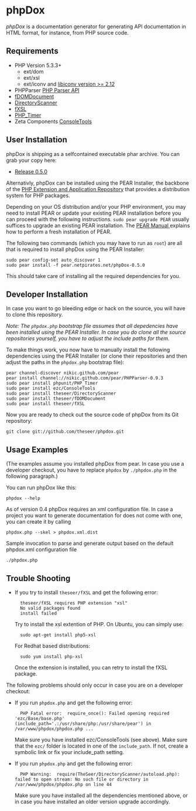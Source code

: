 phpDox
======

*phpDox* is a documentation generator for generating API documentation in HTML format, for instance, from PHP source code.


Requirements
------------

- PHP Version 5.3.3+
  - ext/dom
  - ext/xsl
  - ext/iconv and [libiconv version >= 2.12](http://www.gnu.org/software/libiconv/documentation/libiconv/iconv.1.html)
- PHPParser [PHP Parser API](https://github.com/nikic/PHP-Parser)
- [fDOMDocument](http://github.com/theseer/fDOMDocument)
- [DirectoryScanner](http://github.com/theseer/DirectoryScanner)
- [fXSL](http://github.com/theseer/fXSL)
- [PHP_Timer](http://github.com/sebastianbergmann/php-timer)
- Zeta Components [ConsoleTools](http://zetac.org/ConsoleTools)


User Installation
-----------------

phpDox is shipping as a selfcontained executable phar archive. You can grab your copy here:

- [Release 0.5.0](http://phpdox.de/phpdox-0.5.phar)

Alternativly, phpDox can be installed using the PEAR Installer, the backbone of the [PHP Extension and Application Repository](http://pear.php.net/) that provides a distribution system for PHP packages.

Depending on your OS distribution and/or your PHP environment, you may need to install PEAR or update your existing PEAR installation before you can proceed with the following instructions. `sudo pear upgrade PEAR` usually suffices to upgrade an existing PEAR installation. The [PEAR Manual ](http://pear.php.net/manual/en/installation.getting.php) explains how to perform a fresh installation of PEAR.

The following two commands (which you may have to run as `root`) are all that is required to install phpDox using the PEAR Installer:

    sudo pear config-set auto_discover 1
    sudo pear install -f pear.netpirates.net/phpDox-0.5.0

This should take care of installing all the required dependencies for you.


Developer Installation
----------------------

In case you want to go bleeding edge or hack on the source, you will have to clone this repository.

_Note: The `phpdox.php` bootstrap file assumes that all depedencies have been installed using the PEAR Installer. In case you do clone all the source repositories yourself, you have to adjust the include paths for them._

To make things work, you now have to manually install the following dependencies using the PEAR Installer (or clone their repositories and then adjust the paths in the `phpdox.php` bootstrap file):

    pear channel-discover nikic.github.com/pear
    pear install channel://nikic.github.com/pear/PHPParser-0.9.3
    sudo pear install phpunit/PHP_Timer
    sudo pear install ezc/ConsoleTools
    sudo pear install theseer/DirectoryScanner
    sudo pear install theseer/fDOMDocument
    sudo pear install theseer/fXSL

Now you are ready to check out the source code of phpDox from its Git repository:

    git clone git://github.com/theseer/phpdox.git


Usage Examples
--------------
(The examples assume you installed phpDox from pear. In case you use a developer checkout, you have to replace `phpdox` by `./phpdox.php` in the following paragraph.)

You can run phpDox like this:

    phpdox --help

As of version 0.4 phpDox requires an xml configuration file. In case a project you want to generate documentation for does not come with one, you can create it by calling

    phpdox.php --skel > phpdox.xml.dist
        

Sample invocation to parse and generate output based on the default phpdox.xml configuration file

    ./phpdox.php
    


Trouble Shooting
----------------

* If you try to install `theseer/fXSL` and get the following error:

        theseer/fXSL requires PHP extension "xsl"
        No valid packages found
        install failed

    Try to install the xsl extention of PHP. On Ubuntu, you can simply use:

        sudo apt-get install php5-xsl
        
    For Redhat based distributions:
    
        sudo yum install php-xsl

    Once the extension is installed, you can retry to install the fXSL package.

The following problems should only occur in case you are on a developer checkout:

* If you run `phpdox.php` and get the following error:

        PHP Fatal error:  require_once(): Failed opening required 'ezc/Base/base.php' (include_path='.:/usr/share/php:/usr/share/pear') in /var/www/phpdox/phpdox.php ...

    Make sure you have installed ezc/ConsoleTools (see above).
    Make sure that the `ezc/` folder is located in one of the `include_path`. If not, create a symbolic link or fix your include_path setting.

* If you run `phpdox.php` and get the following error:

        PHP Warning:  require(TheSeer/DirectoryScanner/autoload.php): failed to open stream: No such file or directory in /var/www/phpdox/phpdox.php on line 44

    Make sure you have installed all the dependencies mentioned above, or in case you have installed an older version upgrade accordingly.

